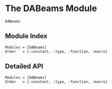 # The DABeams Module

```@docs
DABeams
```

## Module Index

```@index
Modules = [DABeams]
Order   = [:constant, :type, :function, :macro]
```
## Detailed API

```@autodocs
Modules = [DABeams]
Order   = [:constant, :type, :function, :macro]
```
